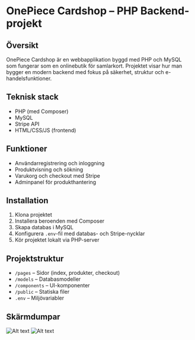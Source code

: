 # OnePiece Cardshop – PHP Backend-projekt

## Översikt
OnePiece Cardshop är en webbapplikation byggd med PHP och MySQL som fungerar som en onlinebutik för samlarkort. Projektet visar hur man bygger en modern backend med fokus på säkerhet, struktur och e-handelsfunktioner.

## Teknisk stack
- PHP (med Composer)
- MySQL
- Stripe API
- HTML/CSS/JS (frontend)

## Funktioner
- Användarregistrering och inloggning
- Produktvisning och sökning
- Varukorg och checkout med Stripe
- Adminpanel för produkthantering

## Installation
1. Klona projektet
2. Installera beroenden med Composer
3. Skapa databas i MySQL
4. Konfigurera `.env`-fil med databas- och Stripe-nycklar
5. Kör projektet lokalt via PHP-server

## Projektstruktur
- `/pages` – Sidor (index, produkter, checkout)
- `/models` – Databasmodeller
- `/components` – UI-komponenter
- `/public` – Statiska filer
- `.env` – Miljövariabler

## Skärmdumpar
![Alt text](./public/images/landingpage.png)
![Alt text](https://s3.ezgif.com/tmp/ezgif-3cde571d407a45.gif)
